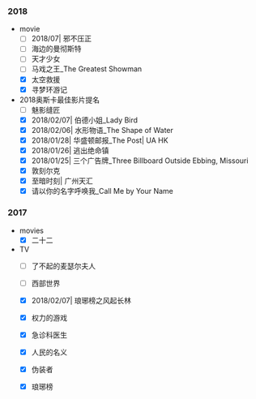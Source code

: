 ### 2018

- movie
    - [ ] 2018/07| 邪不压正
    - [ ] 海边的曼彻斯特
    - [ ] 天才少女
    - [ ] 马戏之王_The Greatest Showman
    - [x] 太空救援
    - [x] 寻梦环游记

- 2018奥斯卡最佳影片提名
    - [ ] 魅影缝匠
    - [x] 2018/02/07| 伯德小姐_Lady Bird
    - [x] 2018/02/06| 水形物语_The Shape of Water
    - [x] 2018/01/28| 华盛顿邮报_The Post| UA HK
    - [x] 2018/01/26| 逃出绝命镇
    - [x] 2018/01/25| 三个广告牌_Three Billboard Outside Ebbing, Missouri
    - [x] 敦刻尔克
    - [x] 至暗时刻| 广州天汇
    - [x] 请以你的名字呼唤我_Call Me by Your Name

### 2017

- movies
    - [x] 二十二

- TV
    - [ ] 了不起的麦瑟尔夫人
    - [ ] 西部世界
    - [x] 2018/02/07| 琅琊榜之风起长林
    - [x] 权力的游戏
    - [x] 急诊科医生
    - [x] 人民的名义
    - [x] 伪装者
    - [x] 琅琊榜

